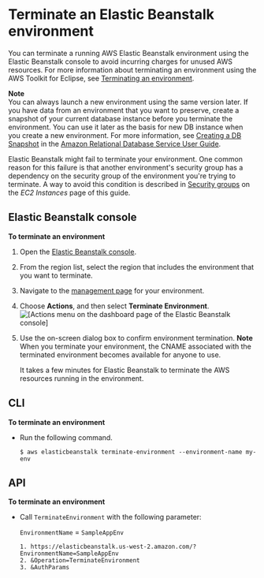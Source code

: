 # Terminate an Elastic Beanstalk environment<a name="using-features.terminating"></a>

You can terminate a running AWS Elastic Beanstalk environment using the Elastic Beanstalk console to avoid incurring charges for unused AWS resources\. For more information about terminating an environment using the AWS Toolkit for Eclipse, see [Terminating an environment](create_deploy_Java.terminating.md)\.

**Note**  
You can always launch a new environment using the same version later\. If you have data from an environment that you want to preserve, create a snapshot of your current database instance before you terminate the environment\. You can use it later as the basis for new DB instance when you create a new environment\. For more information, see [Creating a DB Snapshot](http://docs.aws.amazon.com/AmazonRDS/latest/UserGuide/USER_CreateSnapshot.html) in the [Amazon Relational Database Service User Guide](http://docs.aws.amazon.com/AmazonRDS/latest/UserGuide/Welcome.html)\.

Elastic Beanstalk might fail to terminate your environment\. One common reason for this failure is that another environment's security group has a dependency on the security group of the environment you're trying to terminate\. A way to avoid this condition is described in [Security groups](using-features.managing.ec2.md#using-features.managing.ec2.securitygroups) on the *EC2 Instances* page of this guide\.

## Elastic Beanstalk console<a name="using-features.terminating.CON"></a>

**To terminate an environment**

1. Open the [Elastic Beanstalk console](https://console.aws.amazon.com/elasticbeanstalk)\.

1. From the region list, select the region that includes the environment that you want to terminate\.

1. Navigate to the [management page](environments-console.md) for your environment\.

1. Choose **Actions**, and then select **Terminate Environment**\.  
![\[Actions menu on the dashboard page of the Elastic Beanstalk console\]](http://docs.aws.amazon.com/elasticbeanstalk/latest/dg/images/aeb-env-dashboard-action.png)

1. Use the on\-screen dialog box to confirm environment termination\.
**Note**  
When you terminate your environment, the CNAME associated with the terminated environment becomes available for anyone to use\. 

   It takes a few minutes for Elastic Beanstalk to terminate the AWS resources running in the environment\. 

## CLI<a name="using-features.terminating.CLI"></a>

**To terminate an environment**
+ Run the following command\.

  ```
  $ aws elasticbeanstalk terminate-environment --environment-name my-env
  ```

## API<a name="using-features.terminating.API"></a>

**To terminate an environment**
+ Call `TerminateEnvironment` with the following parameter:

  `EnvironmentName` = `SampleAppEnv`

  ```
  1. https://elasticbeanstalk.us-west-2.amazon.com/?EnvironmentName=SampleAppEnv
  2. &Operation=TerminateEnvironment
  3. &AuthParams
  ```